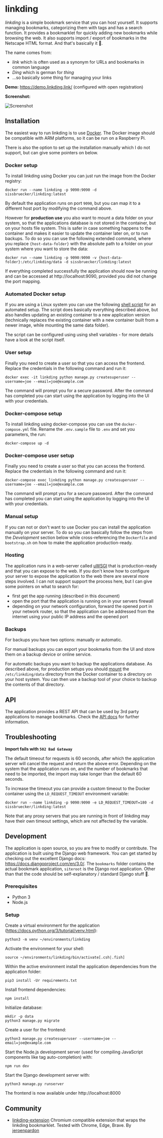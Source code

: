 #  linkding

*linkding* is a simple bookmark service that you can host yourself. It supports managing bookmarks, categorizing them with tags and has a search function. It provides a bookmarklet for quickly adding new bookmarks while browsing the web. It also supports import / export of bookmarks in the Netscape HTML format. And that's basically it 🙂.

The name comes from:
- *link* which is often used as a synonym for URLs and bookmarks in common language
- *Ding* which is german for *thing*
- ...so basically some thing for managing your links

**Demo:** https://demo.linkding.link/ (configured with open registration)

**Screenshot:**

![Screenshot](/docs/linkding-screenshot.png?raw=true "Screenshot")

## Installation

The easiest way to run linkding is to use [Docker](https://docs.docker.com/get-started/).  The Docker image should be compatible with ARM platforms, so it can be run on a Raspberry Pi.

There is also the option to set up the installation manually which I do not support, but can give some pointers on below.

###  Docker setup

To install linkding using Docker you can just run the image from the Docker registry:
```
docker run --name linkding -p 9090:9090 -d sissbruecker/linkding:latest
```
By default the application runs on port `9090`, but you can map it to a different host port by modifying the command above.

However for **production use** you also want to mount a data folder on your system, so that the applications database is not stored in the container, but on your hosts file system. This is safer in case something happens to the container and makes it easier to update the container later on, or to run backups. To do so you can use the following extended command, where you replace `{host-data-folder}` with the absolute path to a folder on your system where you want to store the data:
```
docker run --name linkding -p 9090:9090 -v {host-data-folder}:/etc/linkding/data -d sissbruecker/linkding:latest
```

If everything completed successfully the application should now be running and can be accessed at http://localhost:9090, provided you did not change the port mapping. 

### Automated Docker setup

If you are using a Linux system you can use the following [shell script](https://github.com/sissbruecker/linkding/blob/master/install-linkding.sh) for an automated setup. The script does basically everything described above, but also handles updating an existing container to a new application version (technically replaces the existing container with a new container built from a newer image, while mounting the same data folder).

The script can be configured using using shell variables - for more details have a look at the script itself.

### User setup

Finally you need to create a user so that you can access the frontend. Replace the credentials in the following command and run it:
```
docker exec -it linkding python manage.py createsuperuser --username=joe --email=joe@example.com
```
The command will prompt you for a secure password. After the command has completed you can start using the application by logging into the UI with your credentials.

###  Docker-compose setup

To install linkding using docker-compose you can use the `docker-compose.yml` file. Rename the `.env.sample` file to `.env` and set you parameters, the run:
```shell
docker-compose up -d
```

### Docker-compose user setup

Finally you need to create a user so that you can access the frontend. Replace the credentials in the following command and run it:
```shell
docker-compose exec linkding python manage.py createsuperuser --username=joe --email=joe@example.com
```
The command will prompt you for a secure password. After the command has completed you can start using the application by logging into the UI with your credentials.


### Manual setup

If you can not or don't want to use Docker you can install the application manually on your server. To do so you can basically follow the steps from the *Development* section below while cross-referencing the `Dockerfile` and `bootstrap.sh` on how to make the application production-ready.

### Hosting

The application runs in a web-server called [uWSGI](https://uwsgi-docs.readthedocs.io/en/latest/) that is production-ready and that you can expose to the web. If you don't know how to configure your server to expose the application to the web there are several more steps involved. I can not support support the process here, but I can give some pointers on what to search for:
- first get the app running (described in this document)
- open the port that the application is running on in your servers firewall
- depending on your network configuration, forward the opened port in your network router, so that the application can be addressed from the internet using your public IP address and the opened port

### Backups

For backups you have two options: manually or automatic.

For manual backups you can export your bookmarks from the UI and store them on a backup device or online service.

For automatic backups you want to backup the applications database. As described above, for production setups you should [mount](https://stackoverflow.com/questions/23439126/how-to-mount-a-host-directory-in-a-docker-container) the `/etc/linkding/data` directory from the Docker container to a directory on your host system. You can then use a backup tool of your choice to backup the contents of that directory.

## API

The application provides a REST API that can be used by 3rd party applications to manage bookmarks. Check the [API docs](API.md) for further information.

## Troubleshooting

**Import fails with `502 Bad Gateway`**

The default timeout for requests is 60 seconds, after which the application server will cancel the request and return the above error.
Depending on the system that the application runs on, and the number of bookmarks that need to be imported, the import may take longer than the default 60 seconds.

To increase the timeout you can provide a custom timeout to the Docker container using the `LD_REQUEST_TIMEOUT` environment variable:

```
docker run --name linkding -p 9090:9090 -e LD_REQUEST_TIMEOUT=180 -d sissbruecker/linkding:latest
```

Note that any proxy servers that you are running in front of linkding may have their own timeout settings, which are not affected by the variable.

## Development

The application is open source, so you are free to modify or contribute. The application is built using the Django web framework. You can get started by checking out the excellent Django docs: https://docs.djangoproject.com/en/3.0/. The `bookmarks` folder contains the actual bookmark application, `siteroot` is the Django root application. Other than that the code should be self-explanatory / standard Django stuff 🙂.

### Prerequisites
- Python 3
- Node.js

### Setup

Create a virtual environment for the application (https://docs.python.org/3/tutorial/venv.html):
```
python3 -m venv ~/environments/linkding
```
Activate the environment for your shell:
```
source ~/environments/linkding/bin/activate[.csh|.fish]
```
Within the active environment install the application dependencies from the application folder:
```
pip3 install -Ur requirements.txt
```
Install frontend dependencies:
```
npm install
```
Initialize database:
```
mkdir -p data
python3 manage.py migrate
```
Create a user for the frontend:
```
python3 manage.py createsuperuser --username=joe --email=joe@example.com
```
Start the Node.js development server (used for compiling JavaScript components like tag auto-completion) with:
```
npm run dev
```
Start the Django development server with:
```
python3 manage.py runserver
```
The frontend is now available under http://localhost:8000

## Community

- [linkding-extension](https://github.com/jeroenpardon/linkding-extension) Chromium compatible extension that wraps the linkding bookmarklet. Tested with Chrome, Edge, Brave. By [jeroenpardon](https://github.com/jeroenpardon)